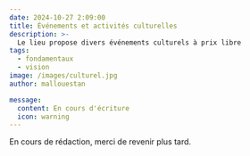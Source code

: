 ```yaml
---
date: 2024-10-27 2:09:00
title: Événements et activités culturelles
description: >-
  Le lieu propose divers événements culturels à prix libre
tags:
  - fondamentaux
  - vision
image: /images/culturel.jpg
author: mallouestan

message:
  content: En cours d'écriture
  icon: warning
---
```


En cours de rédaction, merci de revenir plus tard.